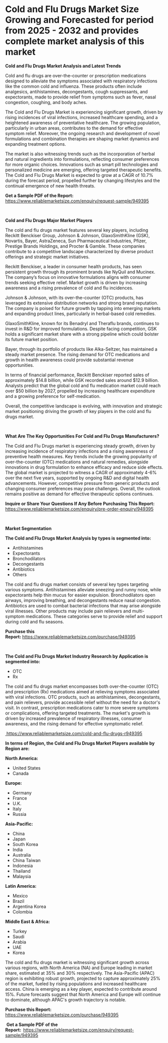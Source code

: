 <p><h1>Cold and Flu Drugs Market Size Growing and Forecasted for period from 2025 - 2032 and provides complete market analysis of this market</h1></p><p><strong>Cold and Flu Drugs Market Analysis and Latest Trends</strong></p>
<p><p>Cold and flu drugs are over-the-counter or prescription medications designed to alleviate the symptoms associated with respiratory infections like the common cold and influenza. These products often include analgesics, antihistamines, decongestants, cough suppressants, and expectorants, made to provide relief from symptoms such as fever, nasal congestion, coughing, and body aches.</p><p>The Cold and Flu Drugs Market is experiencing significant growth, driven by rising incidences of viral infections, increased healthcare spending, and a heightened awareness of preventative healthcare. The growing population, particularly in urban areas, contributes to the demand for effective symptom relief. Moreover, the ongoing research and development of novel formulations and combination therapies are shaping market dynamics and expanding treatment options.</p><p>The market is also witnessing trends such as the incorporation of herbal and natural ingredients into formulations, reflecting consumer preferences for more organic choices. Innovations such as smart pill technologies and personalized medicine are emerging, offering targeted therapeutic benefits. The Cold and Flu Drugs Market is expected to grow at a CAGR of 10.7% during the forecast period, propelled further by changing lifestyles and the continual emergence of new health threats.</p></p>
<p><strong>Get a Sample PDF of the Report:&nbsp;</strong> <a href="https://www.reliablemarketsize.com/enquiry/request-sample/949395?utm_campaign=3183&utm_medium=2&utm_source=Github&utm_content=ia&utm_term=18042025&utm_id=cold-and-flu-drugs">https://www.reliablemarketsize.com/enquiry/request-sample/949395</a></p>
<p>&nbsp;</p>
<p><strong>Cold and Flu Drugs Major Market Players</strong></p>
<p><p>The cold and flu drugs market features several key players, including Reckitt Benckiser Group, Johnson & Johnson, GlaxoSmithKline (GSK), Novartis, Bayer, AstraZeneca, Sun Pharmaceutical Industries, Pfizer, Prestige Brands Holdings, and Procter & Gamble. These companies contribute to a competitive landscape characterized by diverse product offerings and strategic market initiatives.</p><p>Reckitt Benckiser, a leader in consumer health products, has seen persistent growth through its prominent brands like NyQuil and Mucinex. The company’s focus on innovative formulations aligns with consumer trends seeking effective relief. Market growth is driven by increasing awareness and a rising prevalence of cold and flu incidences. </p><p>Johnson & Johnson, with its over-the-counter (OTC) products, has leveraged its extensive distribution networks and strong brand reputation. The company is poised for future growth by tapping into emerging markets and expanding product lines, particularly in herbal-based cold remedies.</p><p>GlaxoSmithKline, known for its Benadryl and Theraflu brands, continues to invest in R&D for improved formulations. Despite facing competition, GSK holds a significant market share with a strong pipeline which could bolster its future market position.</p><p>Bayer, through its portfolio of products like Alka-Seltzer, has maintained a steady market presence. The rising demand for OTC medications and growth in health awareness could provide substantial revenue opportunities.</p><p>In terms of financial performance, Reckitt Benckiser reported sales of approximately $14.8 billion, while GSK recorded sales around $12.9 billion. Analysts predict that the global cold and flu medication market could reach over $50 billion by 2027, propelled by increasing healthcare expenditure and a growing preference for self-medication.</p><p>Overall, the competitive landscape is evolving, with innovation and strategic market positioning driving the growth of key players in the cold and flu drugs market.</p></p>
<p>&nbsp;</p>
<p><strong>What Are The Key Opportunities For Cold and Flu Drugs Manufacturers?</strong></p>
<p><p>The Cold and Flu Drugs market is experiencing steady growth, driven by increasing incidence of respiratory infections and a rising awareness of preventive health measures. Key trends include the growing popularity of over-the-counter (OTC) medications and natural remedies, alongside innovations in drug formulation to enhance efficacy and reduce side effects. The global market is projected to witness a CAGR of approximately 4-6% over the next five years, supported by ongoing R&D and digital health advancements. However, competitive pressure from generic products and changing consumer preferences may pose challenges. Overall, the outlook remains positive as demand for effective therapeutic options continues.</p></p>
<p><strong>Inquire or Share Your Questions If Any Before Purchasing This Report:</strong> <a href="https://www.reliablemarketsize.com/enquiry/pre-order-enquiry/949395?utm_campaign=3183&utm_medium=2&utm_source=Github&utm_content=ia&utm_term=18042025&utm_id=cold-and-flu-drugs">https://www.reliablemarketsize.com/enquiry/pre-order-enquiry/949395</a></p>
<p>&nbsp;</p>
<p><strong>Market Segmentation</strong></p>
<p><strong>The Cold and Flu Drugs Market Analysis by types is segmented into:</strong></p>
<p><ul><li>Antihistamines</li><li>Expectorants</li><li>Bronchodilators</li><li>Decongestants</li><li>Antibiotics</li><li>Others</li></ul></p>
<p><p>The cold and flu drugs market consists of several key types targeting various symptoms. Antihistamines alleviate sneezing and runny nose, while expectorants help thin mucus for easier expulsion. Bronchodilators open airways, improving breathing, and decongestants reduce nasal congestion. Antibiotics are used to combat bacterial infections that may arise alongside viral illnesses. Other products may include pain relievers and multi-symptom medications. These categories serve to provide relief and support during cold and flu seasons.</p></p>
<p><strong>Purchase this Report:&nbsp;</strong><a href="https://www.reliablemarketsize.com/purchase/949395?utm_campaign=3183&utm_medium=2&utm_source=Github&utm_content=ia&utm_term=18042025&utm_id=cold-and-flu-drugs">https://www.reliablemarketsize.com/purchase/949395</a></p>
<p>&nbsp;</p>
<p><strong>The Cold and Flu Drugs Market Industry Research by Application is segmented into:</strong></p>
<p><ul><li>OTC</li><li>Rx</li></ul></p>
<p><p>The cold and flu drugs market encompasses both over-the-counter (OTC) and prescription (Rx) medications aimed at relieving symptoms associated with viral infections. OTC products, such as antihistamines, decongestants, and pain relievers, provide accessible relief without the need for a doctor's visit. In contrast, prescription medications cater to more severe symptoms or complications, offering targeted treatments. The market's growth is driven by increased prevalence of respiratory illnesses, consumer awareness, and the rising demand for effective symptomatic relief.</p></p>
<p><a href="https://www.reliablemarketsize.com/cold-and-flu-drugs-r949395?utm_campaign=3183&utm_medium=2&utm_source=Github&utm_content=ia&utm_term=18042025&utm_id=cold-and-flu-drugs">&nbsp;https://www.reliablemarketsize.com/cold-and-flu-drugs-r949395</a></p>
<p><strong>In terms of Region, the Cold and Flu Drugs Market Players available by Region are:</strong></p>
<p>
    <p> <strong> North America: </strong>
        <ul>
            <li>United States</li>
            <li>Canada</li>
        </ul>
        </p> 
    <p> <strong> Europe: </strong>
        <ul>
            <li>Germany</li>
            <li>France</li>
            <li>U.K.</li>
            <li>Italy</li>
            <li>Russia</li>
        </ul>
        </p> 
    <p> <strong> Asia-Pacific: </strong>
        <ul>
            <li>China</li>
            <li>Japan</li>
            <li>South Korea</li>
            <li>India</li>
            <li>Australia</li>
            <li>China Taiwan</li>
            <li>Indonesia</li>
            <li>Thailand</li>
            <li>Malaysia</li>
        </ul>
        </p> 
    <p> <strong> Latin America: </strong>
        <ul>
            <li>Mexico</li>
            <li>Brazil</li>
            <li>Argentina Korea</li>
            <li>Colombia</li>
        </ul>
        </p> 
    <p> <strong> Middle East & Africa: </strong>
        <ul>
            <li>Turkey</li>
            <li>Saudi</li>
            <li>Arabia</li>
            <li>UAE</li>
            <li>Korea</li>
        </ul>
    </p>
    </p>
<p><p>The cold and flu drugs market is witnessing significant growth across various regions, with North America (NA) and Europe leading in market share, estimated at 35% and 30% respectively. The Asia-Pacific (APAC) region is exhibiting robust growth, projected to capture approximately 25% of the market, fueled by rising populations and increased healthcare access. China is emerging as a key player, expected to contribute around 15%. Future forecasts suggest that North America and Europe will continue to dominate, although APAC's growth trajectory is notable.</p></p>
<p><strong>Purchase this Report: </strong><a href="https://www.reliablemarketsize.com/purchase/949395?utm_campaign=3183&utm_medium=2&utm_source=Github&utm_content=ia&utm_term=18042025&utm_id=cold-and-flu-drugs">https://www.reliablemarketsize.com/purchase/949395</a></p>
<p>&nbsp;<strong>Get a Sample PDF of the Report:&nbsp;&nbsp;</strong><a href="https://www.reliablemarketsize.com/enquiry/request-sample/949395?utm_campaign=3183&utm_medium=2&utm_source=Github&utm_content=ia&utm_term=18042025&utm_id=cold-and-flu-drugs">https://www.reliablemarketsize.com/enquiry/request-sample/949395</a></p>
<p><strong></strong></p>
<p><p></p><p></p><p></p></p>